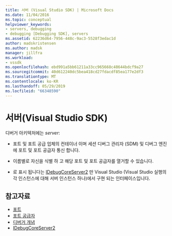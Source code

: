 ```yaml
---
title: 서버 (Visual Studio SDK) | Microsoft Docs
ms.date: 11/04/2016
ms.topic: conceptual
helpviewer_keywords:
- servers, debugging
- debugging [Debugging SDK], servers
ms.assetid: 62236d64-7956-448c-9ac3-5528f3edac1d
author: madskristensen
ms.author: madsk
manager: jillfra
ms.workload:
- vssdk
ms.openlocfilehash: ebd991a5bb61211a33cc965668c48644bdcf9a27
ms.sourcegitcommit: 40d612240dc5bea418cd27fdacdf85ea177e2df3
ms.translationtype: MT
ms.contentlocale: ko-KR
ms.lasthandoff: 05/29/2019
ms.locfileid: "66348590"
---
```

# <a name="servers-visual-studio-sdk"></a>서버(Visual Studio SDK)
디버거 아키텍처에는 *server*:

- 포트 및 포트 공급 업체의 컨테이너 이며 세션 디버그 관리자 (SDM) 및 디버그 엔진에 포트 및 포트 공급자 통신 합니다.

- 이름별로 자신을 식별 하 고 해당 포트 및 포트 공급자를 열거할 수 있습니다.

- 로 표시 됩니다는 [IDebugCoreServer2](../../extensibility/debugger/reference/idebugcoreserver2.md) 만 Visual Studio (Visual Studio 실행의 각 인스턴스에 대해 서버 인스턴스 하나)에서 구현 되는 인터페이스입니다.

## <a name="see-also"></a>참고자료
- [포트](../../extensibility/debugger/ports.md)
- [포트 공급자](../../extensibility/debugger/port-suppliers.md)
- [디버거 개념](../../extensibility/debugger/debugger-concepts.md)
- [IDebugCoreServer2](../../extensibility/debugger/reference/idebugcoreserver2.md)